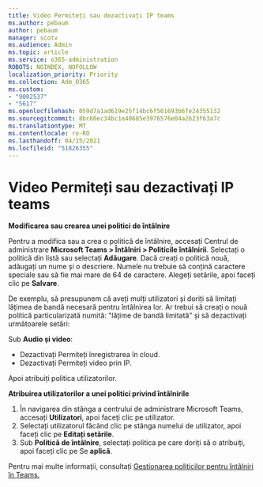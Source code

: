 ```yaml
---
title: Video Permiteți sau dezactivați IP teams
ms.author: pebaum
author: pebaum
manager: scotv
ms.audience: Admin
ms.topic: article
ms.service: o365-administration
ROBOTS: NOINDEX, NOFOLLOW
localization_priority: Priority
ms.collection: Adm_O365
ms.custom:
- "9002537"
- "5617"
ms.openlocfilehash: 059d7a1ad619e25f14bc6f561693b6fe24355132
ms.sourcegitcommit: 8bc60ec34bc1e40685e3976576e04a2623f63a7c
ms.translationtype: MT
ms.contentlocale: ro-RO
ms.lasthandoff: 04/15/2021
ms.locfileid: "51826355"
---
```

# <a name="teams-allow-or-disable-ip-video"></a>Video Permiteți sau dezactivați IP teams

**Modificarea sau crearea unei politici de întâlnire**

Pentru a modifica sau a crea o politică de întâlnire, accesați Centrul de administrare **Microsoft Teams > Întâlniri > Politicile întâlnirii**. Selectați o politică din listă sau selectați **Adăugare**. Dacă creați o politică nouă, adăugați un nume și o descriere. Numele nu trebuie să conțină caractere speciale sau să fie mai mare de 64 de caractere. Alegeți setările, apoi faceți clic pe **Salvare**.

De exemplu, să presupunem că aveți mulți utilizatori și doriți să limitați lățimea de bandă necesară pentru întâlnirea lor. Ar trebui să creați o nouă politică particularizată numită: "lățime de bandă limitată" și să dezactivați următoarele setări:

Sub **Audio și video**:

- Dezactivați Permiteți înregistrarea în cloud.
- Dezactivați Permiteți video prin IP.

Apoi atribuiți politica utilizatorilor.

**Atribuirea utilizatorilor a unei politici privind întâlnirile**

1. În navigarea din stânga a centrului de administrare Microsoft Teams, accesați **Utilizatori**, apoi faceți clic pe utilizator.
2. Selectați utilizatorul făcând clic pe stânga numelui de utilizator, apoi faceți clic pe **Editați setările**.
3. Sub **Politică de întâlnire**, selectați politica pe care doriți să o atribuiți, apoi faceți clic pe Se **aplică**.

Pentru mai multe informații, consultați [Gestionarea politicilor pentru întâlniri în Teams.](https://docs.microsoft.com/microsoftteams/meeting-policies-in-teams)
